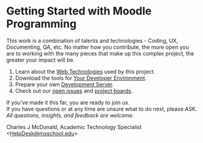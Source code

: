 # Getting Started with Moodle Programming

This work is a combination of talents and technologies - Coding, UX, Documenting, QA, etc. No matter how you contribute, the more open you are to working with the many pieces that make up this complex project, the greater your impact will be.

1. Learn about the [Web Technologies](/docs/TECHNOLOGIES.md) used by this project.
2. Download the tools for [Your Developer Environment](/docs/TOOLS.md).
3. Prepare your own [Development Server](/docs/SERVER.md).
4. Check out our [open issues](https://github.com/mxschool/mxMoodle/issues) and [project boards](https://github.com/mxschool/mxMoodle/projects).

If you've made it this far, you are ready to join us. </br>
If you have questions or at any time are unsure what to do next, please ASK. </br>
*All questions, insights, and feedback are welcome.*

Charles J McDonald, Academic Technology Specialist \<HelpDesk@mxschool.edu\>

